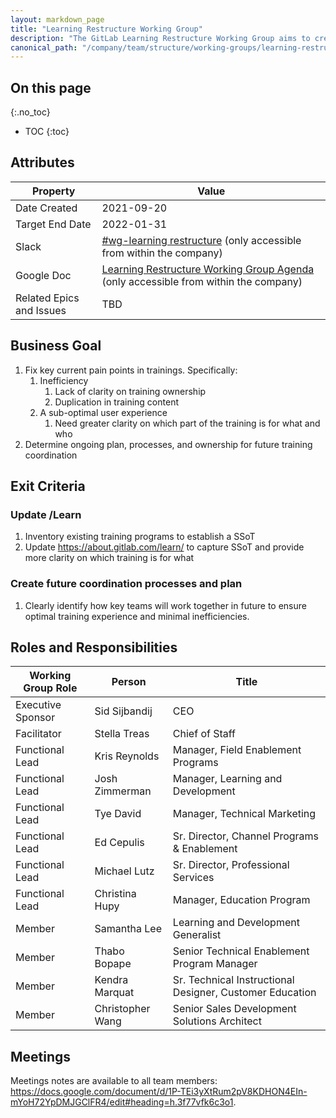 ```yaml
---
layout: markdown_page
title: "Learning Restructure Working Group"
description: "The GitLab Learning Restructure Working Group aims to create a plan and processes for ensuring a high quality learning experience for users "
canonical_path: "/company/team/structure/working-groups/learning-restructure/"
---
```


## On this page
{:.no_toc}

- TOC
{:toc}

## Attributes

| Property        | Value           |
|-----------------|-----------------|
| Date Created    | 2021-09-20|
| Target End Date | 2022-01-31 |
| Slack           | [#wg-learning restructure](https://join.slack.com/share/zt-whs6k6s0-RFQOqiPuY0tKYDnWKcmwdg) (only accessible from within the company) |
| Google Doc      | [Learning Restructure Working Group Agenda](https://docs.google.com/document/d/1P-TEi3yXtRum2pV8KDHON4EIn-mYoH72YpDMJGClFR4/edit#heading=h.3f77vfk6c3o1) (only accessible from within the company) |
| Related Epics and Issues | TBD         |

## Business Goal

1. Fix key current pain points in trainings. Specifically:
   1. Inefficiency
      1. Lack of clarity on training ownership
      1. Duplication in training content
   1. A sub-optimal user experience
      1. Need greater clarity on which part of the training is for what and who
1. Determine ongoing plan, processes, and ownership for future training coordination

## Exit Criteria

### Update /Learn
1. Inventory existing training programs to establish a SSoT
1. Update https://about.gitlab.com/learn/ to capture SSoT and provide more clarity on which training is for what

### Create future coordination processes and plan
1. Clearly identify how key teams will work together in future to ensure optimal training experience and minimal inefficiencies.


## Roles and Responsibilities

| Working Group Role    | Person                | Title                          |
|-----------------------|-----------------------|--------------------------------|
| Executive Sponsor     | Sid Sijbandij | CEO |
| Facilitator           | Stella Treas            | Chief of Staff      |
| Functional Lead       | Kris Reynolds      | Manager, Field Enablement Programs  |
| Functional Lead       | Josh Zimmerman          | Manager, Learning and Development   |
| Functional Lead       | Tye David         | Manager, Technical Marketing   |
| Functional Lead       | Ed Cepulis         | Sr. Director, Channel Programs & Enablement   |
| Functional Lead       | Michael Lutz         | Sr. Director, Professional Services   |
| Functional Lead       | Christina Hupy         | Manager, Education Program   |
| Member                | Samantha Lee           | Learning and Development Generalist        |
| Member                | Thabo Bopape            | Senior Technical Enablement Program Manager      |
| Member                | Kendra Marquat     | Sr. Technical Instructional Designer, Customer Education |
| Member                | Christopher Wang      | Senior Sales Development Solutions Architect        |


## Meetings

Meetings notes are available to all team members: https://docs.google.com/document/d/1P-TEi3yXtRum2pV8KDHON4EIn-mYoH72YpDMJGClFR4/edit#heading=h.3f77vfk6c3o1. 

